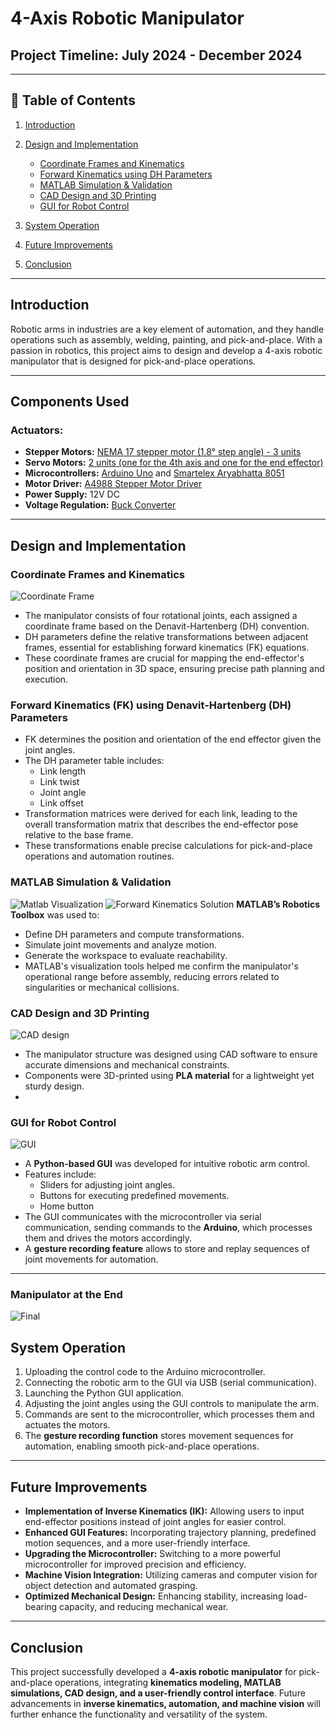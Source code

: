 # 4-Axis Robotic Manipulator

## Project Timeline: July 2024 - December 2024  
---  

## 📑 Table of Contents 

1. [Introduction](#introduction)
2. [Design and Implementation](#design-and-implementation)

   * [Coordinate Frames and Kinematics](#coordinate-frames-and-kinematics)
   * [Forward Kinematics using DH Parameters](#forward-kinematics-fk-using-denavit-hartenberg-dh-parameters)
   * [MATLAB Simulation & Validation](#matlab-simulation--validation)
   * [CAD Design and 3D Printing](#cad-design-and-3d-printing)
   * [GUI for Robot Control](#gui-for-robot-control)
3. [System Operation](#system-operation)
4. [Future Improvements](#future-improvements)
5. [Conclusion](#conclusion)

---

## Introduction
Robotic arms in industries are a key element of automation, and they handle operations such as assembly, welding, painting, and pick-and-place. With a passion in robotics, this project aims to design and develop a 4-axis robotic manipulator that is designed for pick-and-place operations.

---

## Components Used
### Actuators:
- **Stepper Motors:** [NEMA 17 stepper motor (1.8° step angle) - 3 units](https://robu.in/product/nema-17-42hs40-1704-4-2-kg-cm-stepper-motor-round-type-shaft/)
- **Servo Motors:** [2 units (one for the 4th axis and one for the end effector)](https://robu.in/product/towerpro-mg996r-digital-high-torque-servo-motor/)
- **Microcontrollers:** [Arduino Uno](https://robu.in/product/arduino-uno-r3-ch340g-atmega328p-devlopment-board/) and [Smartelex Aryabhatta 8051](https://robu.in/product/smartelex-aryabhatta-8051-microcontroller-development-board-at89s52-with-onboard-usb-programmer/)
- **Motor Driver:** [A4988 Stepper Motor Driver](https://robu.in/product/a4988-driver-stepper-motor-driver-standard-quality/)
- **Power Supply:** 12V DC
- **Voltage Regulation:** [Buck Converter](https://robu.in/product/200w-20a-dc-dc-buck-converter-step-down-module-constant-current-led-driver-module/)

---

## Design and Implementation

### Coordinate Frames and Kinematics
![Coordinate Frame](FAM_media/FA1.png)

- The manipulator consists of four rotational joints, each assigned a coordinate frame based on the Denavit-Hartenberg (DH) convention.
- DH parameters define the relative transformations between adjacent frames, essential for establishing forward kinematics (FK) equations.
- These coordinate frames are crucial for mapping the end-effector's position and orientation in 3D space, ensuring precise path planning and execution.

### Forward Kinematics (FK) using Denavit-Hartenberg (DH) Parameters
- FK determines the position and orientation of the end effector given the joint angles.
- The DH parameter table includes:
  - Link length
  - Link twist
  - Joint angle
  - Link offset
- Transformation matrices were derived for each link, leading to the overall transformation matrix that describes the end-effector pose relative to the base frame.
- These transformations enable precise calculations for pick-and-place operations and automation routines.

### MATLAB Simulation & Validation
![Matlab Visualization](FAM_media/FrameArrangement.png)
![Forward Kinematics Solution](FAM_media/FKS.png)
**MATLAB’s Robotics Toolbox** was used to:
  - Define DH parameters and compute transformations.
  - Simulate joint movements and analyze motion.
  - Generate the workspace to evaluate reachability.
- MATLAB's visualization tools helped me confirm the manipulator's operational range before assembly, reducing errors related to singularities or mechanical collisions.

### CAD Design and 3D Printing
![CAD design](FAM_media/Bharath.png)
- The manipulator structure was designed using CAD software to ensure accurate dimensions and mechanical constraints.
- Components were 3D-printed using **PLA material** for a lightweight yet sturdy design.
- 
### GUI for Robot Control 
![GUI](FAM_media/GUI.png)
- A **Python-based GUI** was developed for intuitive robotic arm control.
- Features include:
  - Sliders for adjusting joint angles.
  - Buttons for executing predefined movements.
  - Home button
- The GUI communicates with the microcontroller via serial communication, sending commands to the **Arduino**, which processes them and drives the motors accordingly.
- A **gesture recording feature** allows to store and replay sequences of joint movements for automation.

---

### **Manipulator at the End**
![Final](https://github.com/bhaarath22/4AxisManipulator/blob/0752391cbe4940635e08c0d36fa32b73796b5784/FAM_media/4AM.jpeg)

## System Operation
1. Uploading the control code to the Arduino microcontroller.
2. Connecting the robotic arm to the GUI via USB (serial communication).
3. Launching the Python GUI application.
4. Adjusting the joint angles using the GUI controls to manipulate the arm.
5. Commands are sent to the microcontroller, which processes them and actuates the motors.
6. The **gesture recording function** stores movement sequences for automation, enabling smooth pick-and-place operations.

---

## Future Improvements
- **Implementation of Inverse Kinematics (IK):** Allowing users to input end-effector positions instead of joint angles for easier control.
- **Enhanced GUI Features:** Incorporating trajectory planning, predefined motion sequences, and a more user-friendly interface.
- **Upgrading the Microcontroller:** Switching to a more powerful microcontroller for improved precision and efficiency.
- **Machine Vision Integration:** Utilizing cameras and computer vision for object detection and automated grasping.
- **Optimized Mechanical Design:** Enhancing stability, increasing load-bearing capacity, and reducing mechanical wear.

---

## Conclusion
This project successfully developed a **4-axis robotic manipulator** for pick-and-place operations, integrating **kinematics modeling, MATLAB simulations, CAD design, and a user-friendly control interface**. Future advancements in **inverse kinematics, automation, and machine vision** will further enhance the functionality and versatility of the system.
